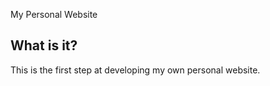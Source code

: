 My Personal Website

What is it?
-----------

This is the first step at developing my own personal website.
